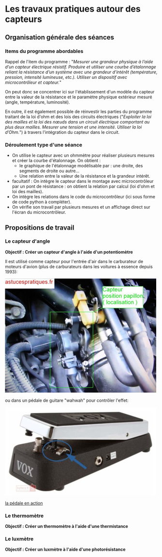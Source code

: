 # Les travaux pratiques autour des capteurs

## Organisation générale des séances
### Items du programme abordables

Rappel de l'item du programme : "_Mesurer une grandeur physique à l’aide d’un capteur électrique résistif. Produire et utiliser une courbe d’étalonnage reliant la résistance d’un système avec une grandeur d’intérêt (température, pression, intensité lumineuse, etc.). Utiliser un dispositif avec microcontrôleur et capteur._"

On peut donc se concentrer ici sur l'établissement d'un modèle du capteur entre la valeur de la résistance et le paramètre physique extérieur mesuré (angle, température, luminosité).

En outre, il est également possible de réinvestir les parties du programme traitant de la loi d'ohm et des lois des circuits électriques ("_Exploiter la loi des mailles et la loi des nœuds dans un circuit électrique comportant au plus deux mailles. Mesurer une tension et une intensité. Utiliser la loi d’Ohm._") à travers l'intégration du capteur dans le circuit.

### Déroulement type d'une séance

* On utilise le capteur avec un ohmmètre pour réaliser plusieurs mesures et créer la courbe d'étalonnage. On obtient :
    * le graphique de l'étalonnage modélisable par : une droite, des segments de droite ou autre...
    * Une relation entre la valeur de la résistance et la grandeur intérêt.
* facultatif : On intègre le capteur dans le montage avec microcontrôleur par un pont de résistance : on obtient la relation par calcul (loi d'ohm et loi des mailles).
* On intègre les relations dans le code du microcontrôleur (ici sous forme de code python à compléter).
* On vérifie son travail par plusieurs mesures et un affichage direct sur l'écran du microcontrôleur.

## Propositions de travail
### Le capteur d'angle
__Objectif : Créer un capteur d'angle à l'aide d'un potentiomètre__

Il est utilisé comme capteur pour l'entrée d'air dans le carburateur de moteurs d'avion (plus de carburateurs dans les voitures à essence depuis 1993):

![capteur papillon](https://raw.githubusercontent.com/olivier-boesch/CircuitPython-au-lycee/master/TPs/angle/capteur_papillon.jpg)

ou dans un pédale de guitare "wahwah" pour contrôler l'effet:

![pedale wahwah](https://raw.githubusercontent.com/olivier-boesch/CircuitPython-au-lycee/master/TPs/angle/wahwah.jpg)

[la pédale en action](https://youtu.be/uB0I9mvXv2Q?t=701)

### Le thermomètre
__Objectif : Créer un thermomètre à l'aide d'une thermistance__

### Le luxmètre 
__Objectif : Créer un luxmètre à l'aide d'une photorésistance__